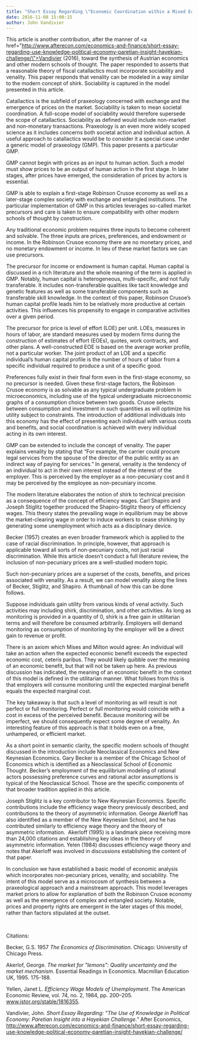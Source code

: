 ```yaml
---
title: "Short Essay Regarding \"Economic Coordination within a Mixed Ecology of Enterprises: Erasing a Theoretical Antinomy\""
date: 2016-11-08 15:00:15
author: John Vandivier
---
```




This article is another contribution, after the manner of <a href=\"http://www.afterecon.com/economics-and-finance/short-essay-regarding-use-knowledge-political-economy-paretian-insight-hayekian-challenge/\">Vandivier (2016)</a>, toward the synthesis of Austrian economics and other modern schools of thought. The paper responded to asserts that a reasonable theory of fiscal catallactics must incorporate sociability and venality. This paper responds that venality can be modeled in a way similar to the modern concept of shirk. Sociability is captured in the model presented in this article.

Catallactics is the subfield of praxeology concerned with exchange and the emergence of prices on the market. Sociability is taken to mean societal coordination. A full-scope model of sociability would therefore supersede the scope of catallactics. Sociability as defined would include non-market and non-monetary transactions. Praxeology is an even more widely scoped science as it includes concerns both societal action and individual action. A useful approach to catallactics would be to consider it a special case under a generic model of praxeology (GMP). This paper presents a particular GMP.

GMP cannot begin with prices as an input to human action. Such a model must show prices to be an output of human action in the first stage. In later stages, after prices have emerged, the consideration of prices by actors is essential.

GMP is able to explain a first-stage Robinson Crusoe economy as well as a later-stage complex society with exchange and entangled institutions. The particular implementation of GMP in this articles leverages so-called market precursors and care is taken to ensure compatibility with other modern schools of thought by construction.

Any traditional economic problem requires three inputs to become coherent and solvable. The three inputs are prices, preferences, and endowment or income. In the Robinson Crusoe economy there are no monetary prices, and no monetary endowment or income. In lieu of these market factors we can use precursors.

The precursor for income or endowment is human capital. Human capital is discussed in a rich literature and the whole meaning of the term is applied in GMP. Notably, human capital is heterogeneous, multi-specific, and not fully transferable. It includes non-transferable qualities like tacit knowledge and genetic features as well as some transferable components such as transferable skill knowledge. In the context of this paper, Robinson Crusoe’s human capital profile leads him to be relatively more productive at certain activities. This influences his propensity to engage in comparative activities over a given period.

The precursor for price is level of effort (LOE) per unit. LOEs, measures in hours of labor, are standard measures used by modern firms during the construction of estimates of effort (EOEs), quotes, work contracts, and other plans. A well-constructed EOE is based on the average worker profile, not a particular worker. The joint product of an LOE and a specific individual’s human capital profile is the number of hours of labor from a specific individual required to produce a unit of a specific good.

Preferences fully exist in their final form even in the first-stage economy, so no precursor is needed. Given these first-stage factors, the Robinson Crusoe economy is as solvable as any typical undergraduate problem in microeconomics, including use of the typical undergraduate microeconomic graphs of a consumption choice between two goods. Crusoe selects between consumption and investment in such quantities as will optimize his utility subject to constraints. The introduction of additional individuals into this economy has the effect of presenting each individual with various costs and benefits, and social coordination is achieved with every individual acting in its own interest.

GMP can be extended to include the concept of venality. The paper explains venality by stating that “For example, the carrier could procure legal services from the spouse of the director of the public entity as an indirect way of paying for services.” In general, venality is the tendency of an individual to act in their own interest instead of the interest of the employer. This is perceived by the employer as a non-pecuniary cost and it may be perceived by the employee as non-pecuniary income.

The modern literature elaborates the notion of shirk to technical precision as a consequence of the concept of efficiency wages. Carl Shapiro and Joseph Stiglitz together produced the Shapiro-Stiglitz theory of efficiency wages. This theory states the prevailing wage in equilibrium may be above the market-clearing wage in order to induce workers to cease shirking by generating some unemployment which acts as a disciplinary device.

Becker (1957) creates an even broader framework which is applied to the case of racial discrimination. In principle, however, that approach is applicable toward all sorts of non-pecuniary costs, not just racial discrimination. While this article doesn’t conduct a full literature review, the inclusion of non-pecuniary prices are a well-studied modern topic.

Such non-pecuniary prices are a superset of the costs, benefits, and prices associated with venality. As a result, we can model venality along the lines of Becker, Stiglitz, and Shapiro. A thumbnail of how this can be done follows.

Suppose individuals gain utility from various kinds of venal activity. Such activities may including shirk, discrimination, and other activities. As long as monitoring is provided in a quantity of 0, shirk is a free gain in utilitarian terms and will therefore be consumed arbitrarily. Employers will demand monitoring as consumption of monitoring by the employer will be a direct gain to revenue or profit.

There is an axiom which Mises and Milton would agree: An individual will take an action when the expected economic benefit exceeds the expected economic cost, ceteris paribus. They would likely quibble over the meaning of an economic benefit, but that will not be taken up here. As previous discussion has indicated, the meaning of an economic benefit in the context of this model is defined in the utilitarian manner. What follows from this is that employers will consume monitoring until the expected marginal benefit equals the expected marginal cost.

The key takeaway is that such a level of monitoring as will result is not perfect or full monitoring. Perfect or full monitoring would coincide with a cost in excess of the perceived benefit. Because monitoring will be imperfect, we should consequently expect some degree of venality. An interesting feature of this approach is that it holds even on a free, unhampered, or efficient market.

As a short point in semantic clarity, the specific modern schools of thought discussed in the introduction include Neoclassical Economics and New Keynesian Economics. Gary Becker is a member of the Chicago School of Economics which is identified as a Neoclassical School of Economic Thought. Becker’s employment of the equilibrium modeling of rational actors possessing preference curves and rational actor assumptions is typical of the Neoclassical School. Those are the specific components of that broader tradition applied in this article.

Joseph Stiglitz is a key contributor to New Keynesian Economics. Specific contributions include the efficiency wage theory previously described, and contributions to the theory of asymmetric information. George Akerloff has also identified as a member of the New Keynesian School, and he has contributed similarly to efficiency wage theory and the theory of asymmetric information.  Akerloff (1995) is a landmark piece receiving more than 24,000 citations and establishing key ideas in the theory of asymmetric information. Yelen (1984) discusses efficiency wage theory and notes that Akerloff was involved in discussions establishing the content of that paper.

In conclusion we have established a basic model of economic analysis which incorporates non-pecuniary prices, venality, and sociability. The intent of this model serve as a microcosm of synthesis between a praxeological approach and a mainstream approach. This model leverages market priors to allow for explanation of both the Robinson Crusoe economy as well as the emergence of complex and entangled society. Notable, prices and property rights are emergent in the later stages of this model, rather than factors stipulated at the outset.

&nbsp;

Citations:

Becker, G.S. 1957 <em>The Economics of Discrimination</em>. Chicago: University of Chicago Press.

Akerlof, George. <em>The market for \"lemons\": Quality uncertainty and the market mechanism</em>. Essential Readings in Economics. Macmillan Education UK, 1995. 175-188.

Yellen, Janet L. <em>Efficiency Wage Models of Unemployment</em>. The American Economic Review, vol. 74, no. 2, 1984, pp. 200–205. www.jstor.org/stable/1816355.

Vandivier, John. <em>Short Essay Regarding: \"The Use of Knowledge in Political Economy: Paretian Insight into a Hayekian Challenge.\"</em> After Economics, http://www.afterecon.com/economics-and-finance/short-essay-regarding-use-knowledge-political-economy-paretian-insight-hayekian-challenge/